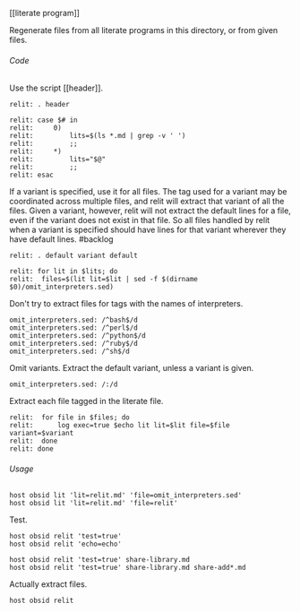 [[literate program]]

Regenerate files from all literate programs in this directory, or from given files.

###### Code

Use the script [[header]].

	relit: . header

	relit: case $# in
	relit:     0)
	relit:         lits=$(ls *.md | grep -v ' ')
	relit:         ;;
	relit:     *)
	relit:         lits="$@"
	relit:         ;;
	relit: esac

If a variant is specified, use it for all files.  The tag used for a variant may be coordinated across multiple files, and relit will extract that variant of all the files.  Given a variant, however, relit will not extract the default lines for a file, even if the variant does not exist in that file.  So all files handled by relit when a variant is specified should have lines for that variant wherever they have default lines.  #backlog

	relit: . default variant default

	relit: for lit in $lits; do
	relit: 	files=$(lit lit=$lit | sed -f $(dirname $0)/omit_interpreters.sed)

Don't try to extract files for tags with the names of interpreters.

	omit_interpreters.sed: /^bash$/d
	omit_interpreters.sed: /^perl$/d
	omit_interpreters.sed: /^python$/d
	omit_interpreters.sed: /^ruby$/d
	omit_interpreters.sed: /^sh$/d

Omit variants.  Extract the default variant, unless a variant is given.

	omit_interpreters.sed: /:/d

Extract each file tagged in the literate file.

	relit: 	for file in $files; do
	relit: 		log exec=true $echo lit lit=$lit file=$file variant=$variant
	relit: 	done
	relit: done

###### Usage

	host obsid lit 'lit=relit.md' 'file=omit_interpreters.sed'
	host obsid lit 'lit=relit.md' 'file=relit'

Test.

	host obsid relit 'test=true'
	host obsid relit 'echo=echo'

	host obsid relit 'test=true' share-library.md
	host obsid relit 'test=true' share-library.md share-add*.md

Actually extract files.

	host obsid relit
